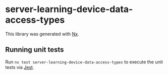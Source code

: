 # server-learning-device-data-access-types

This library was generated with [Nx](https://nx.dev).

## Running unit tests

Run `nx test server-learning-device-data-access-types` to execute the unit tests via [Jest](https://jestjs.io).
